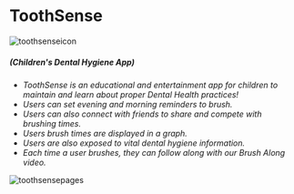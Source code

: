 # ToothSense
![toothsenseicon](https://cloud.githubusercontent.com/assets/11841643/24797721/c32695a0-1b4f-11e7-97bd-a523475e298e.png)

##### (Children's Dental Hygiene App) 
- *ToothSense is an educational and entertainment app for children to maintain and learn about proper Dental Health practices!*
- *Users can set evening and morning reminders to brush.*
- *Users can also connect with friends to share and compete with brushing times.*
- *Users brush times are displayed in a graph.*
- *Users are also exposed to vital dental hygiene information.*
- *Each time a user brushes, they can follow along with our Brush Along video.*

![toothsensepages](https://cloud.githubusercontent.com/assets/11841643/24797734/d2f2cb84-1b4f-11e7-9a45-eed9b6edf5eb.png)
